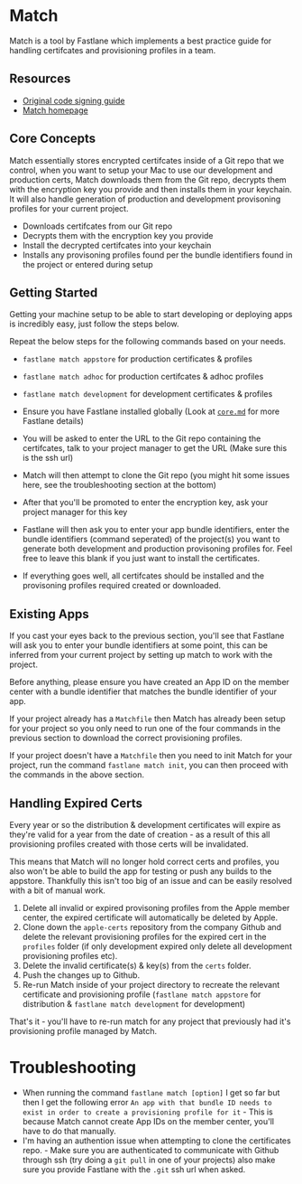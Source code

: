 # Match
Match is a tool by Fastlane which implements a best practice guide for handling certifcates and provisioning profiles in a team.

## Resources
- [Original code signing guide](https://codesigning.guide/)
- [Match homepage](https://docs.fastlane.tools/actions/match/)

## Core Concepts
Match essentially stores encrypted certifcates inside of a Git repo that we control, when you want to setup your Mac to use our development and production certs, Match downloads them from the Git repo, decrypts them with the encryption key you provide and then installs them in your keychain. It will also handle generation of production and development provisoning profiles for your current project.

- Downloads certifcates from our Git repo
- Decrypts them with the encryption key you provide 
- Install the decrypted certifcates into your keychain
- Installs any provisoning profiles found per the bundle identifiers found in the project or entered during setup

## Getting Started
Getting your machine setup to be able to start developing or deploying apps is incredibly easy, just follow the steps below.

Repeat the below steps for the following commands based on your needs.
- `fastlane match appstore` for production certificates & profiles
- `fastlane match adhoc` for production certifcates & adhoc profiles
- `fastlane match development` for development certificates & profiles

- Ensure you have Fastlane installed globally (Look at [`core.md`](core.md) for more Fastlane details)
- You will be asked to enter the URL to the Git repo containing the certifcates, talk to your project manager to get the URL (Make sure this is the ssh url)
- Match will then attempt to clone the Git repo (you might hit some issues here, see the troubleshooting section at the bottom)
- After that you'll be promoted to enter the encryption key, ask your project manager for this key
- Fastlane will then ask you to enter your app bundle identifiers, enter the bundle identifiers (command seperated) of the project(s) you want to generate both development and production provisoning profiles for. Feel free to leave this blank if you just want to install the certificates.
- If everything goes well, all certifcates should be installed and the provisoning profiles required created or downloaded.

## Existing Apps
If you cast your eyes back to the previous section, you'll see that Fastlane will ask you to enter your bundle identifiers at some point, this can be inferred from your current project by setting up match to work with the project.

Before anything, please ensure you have created an App ID on the member center with a bundle identifier that matches the bundle identifier of your app.

If your project already has a `Matchfile` then Match has already been setup for your project so you only need to run one of the four commands in the previous section to download the correct provisioning profiles. 

If your project doesn't have a `Matchfile` then you need to init Match for your project, run the command `fastlane match init`, you can then proceed with the commands in the above section.

## Handling Expired Certs

Every year or so the distribution & development certificates will expire as they're valid for a year from the date of creation - as a result of this all provisioning profiles created with those certs will be invalidated.

This means that Match will no longer hold correct certs and profiles, you also won't be able to build the app for testing or push any builds to the appstore. Thankfully this isn't too big of an issue and can be easily resolved with a bit of manual work.

1. Delete all invalid or expired provisoning profiles from the Apple member center, the expired certificate will automatically be deleted by Apple.
3. Clone down the `apple-certs` repository from the company Github and delete the relevant provisioning profiles for the expired cert in the `profiles` folder (if only development expired only delete all development provisioning profiles etc).
4. Delete the invalid certificate(s) & key(s) from the `certs` folder.
5. Push the changes up to Github.
6. Re-run Match inside of your project directory to recreate the relevant certificate and provisioning profile (`fastlane match appstore` for distribution & `fastlane match development` for development)

That's it - you'll have to re-run match for any project that previously had it's provisioning profile managed by Match.

# Troubleshooting
- When running the command `fastlane match [option]` I get so far but then I get the following error `An app with that bundle ID needs to exist in order to create a provisioning profile for it` - This is because Match cannot create App IDs on the member center, you'll have to do that manually.
- I'm having an authention issue when attempting to clone the certificates repo. - Make sure you are authenticated to communicate with Github through ssh (try doing a `git pull` in one of your projects) also make sure you provide Fastlane with the `.git` ssh url when asked.

